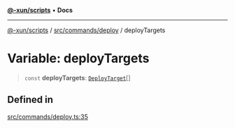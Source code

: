 [**@-xun/scripts**](../../../../README.md) • **Docs**

***

[@-xun/scripts](../../../../README.md) / [src/commands/deploy](../README.md) / deployTargets

# Variable: deployTargets

> `const` **deployTargets**: [`DeployTarget`](../enumerations/DeployTarget.md)[]

## Defined in

[src/commands/deploy.ts:35](https://github.com/Xunnamius/xscripts/blob/ce701f3d57da9f82ee0036320bc62d5c51233011/src/commands/deploy.ts#L35)
